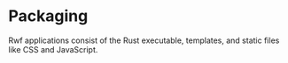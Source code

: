 # Packaging

Rwf applications consist of the Rust executable, templates, and static files like CSS and JavaScript.
